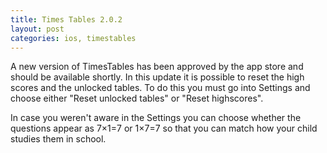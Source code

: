 ```yaml
---
title: Times Tables 2.0.2
layout: post
categories: ios, timestables
---
```

A new version of TimesTables has been approved by the app store and should be available shortly. In this update it is possible to reset the high scores and the unlocked tables. To do this you must go into Settings and choose either "Reset unlocked tables" or "Reset highscores".

In case you weren't aware in the Settings you can choose whether the questions appear as 7×1=7 or 1×7=7 so that you can match how your child studies them in school.
